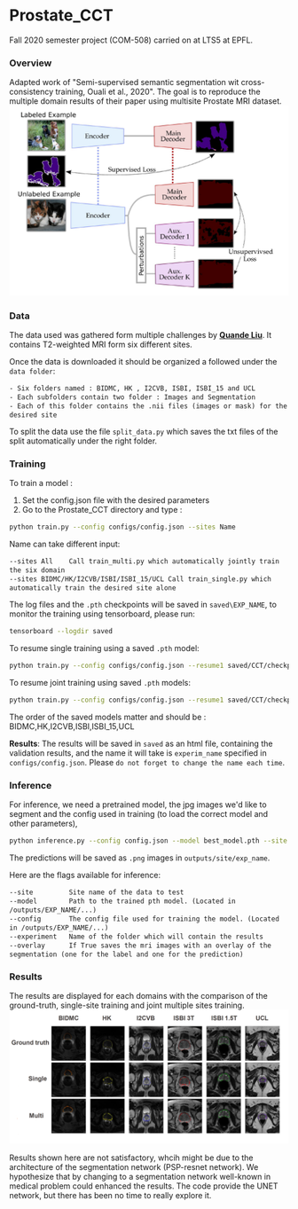 # Prostate_CCT
Fall 2020 semester project (COM-508) carried on at LTS5 at EPFL.

### Overview
Adapted work of "Semi-supervised semantic segmentation wit cross-consistency training, Ouali et al., 2020". The goal is to reproduce the multiple domain results of their paper using multisite Prostate MRI dataset. 
![alt text](https://raw.githubusercontent.com/sebemery/Cross-Consistency-Prostate/main/images/architecture.PNG)

### Data
The data used was gathered form multiple challenges by **[Quande Liu](https://liuquande.github.io/SAML/)**. It contains T2-weighted MRI form six different sites.

Once the data is downloaded it should be organized a followed under the `data folder`:
```
- Six folders named : BIDMC, HK , I2CVB, ISBI, ISBI_15 and UCL
- Each subfolders contain two folder : Images and Segmentation
- Each of this folder contains the .nii files (images or mask) for the desired site 
```
To split the data use the file `split_data.py` which saves the txt files of the split automatically under the right folder.
### Training

To train a model :
1) Set the config.json file with the desired parameters
2) Go to the Prostate_CCT directory and type :

```bash
python train.py --config configs/config.json --sites Name
```
Name can take different input:

```
--sites All    Call train_multi.py which automatically jointly train the six domain 
--sites BIDMC/HK/I2CVB/ISBI/ISBI_15/UCL Call train_single.py which automatically train the desired site alone
```

The log files and the `.pth` checkpoints will be saved in `saved\EXP_NAME`, to monitor the training using tensorboard, please run:

```bash
tensorboard --logdir saved
```

To resume single training using a saved `.pth` model:

```bash
python train.py --config configs/config.json --resume1 saved/CCT/checkpoint.pth --sites BIDMC/HK/I2CVB/ISBI/ISBI_15/UCL
```

To resume joint training using  saved `.pth` models:

```bash
python train.py --config configs/config.json --resume1 saved/CCT/checkpoint.pth --resume2 saved/CCT/checkpoint.pth --resume3 saved/CCT/checkpoint.pth --resume4 saved/CCT/checkpoint.pth --resume5 saved/CCT/checkpoint.pth --resume6 saved/CCT/checkpoint.pth --sites All
```

The order of the saved models matter and should be : BIDMC,HK,I2CVB,ISBI,ISBI_15,UCL


**Results**: The results will be saved in `saved` as an html file, containing the validation results,
and the name it will take is `experim_name` specified in `configs/config.json`. Please `do not forget to change the name each time`.

### Inference

For inference, we need a pretrained model, the jpg images we'd like to segment and the config used in training (to load the correct model and other parameters), 

```bash
python inference.py --config config.json --model best_model.pth --site Name --experiment exp_name --overlay Boolean
```

The predictions will be saved as `.png` images in `outputs/site/exp_name`.

Here are the flags available for inference:

```
--site         Site name of the data to test
--model        Path to the trained pth model. (Located in /outputs/EXP_NAME/...)
--config       The config file used for training the model. (Located in /outputs/EXP_NAME/...)
--experiment   Name of the folder which will contain the results
--overlay      If True saves the mri images with an overlay of the segmentation (one for the label and one for the prediction) 
```
 
### Results
The results are displayed for each domains with the comparison of the ground-truth, single-site training and joint multiple sites training.
![alt text](https://raw.githubusercontent.com/sebemery/Cross-Consistency-Prostate/main/images/results.PNG)

Results shown here are not satisfactory, whcih might be due to the architecture of the segmentation network (PSP-resnet network).
We hypothesize that by changing to a segmentation network well-known in medical problem could enhanced the results. The code provide the UNET network, but there has been no time to really explore it.